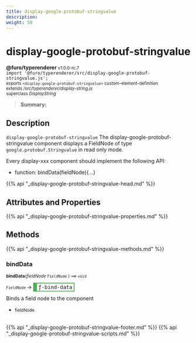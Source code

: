 ```yaml
---
title: display-google-protobuf-stringvalue
description: 
weight: 50
---
```


# display-google-protobuf-stringvalue
**@furo/typerenderer** <small>v1.0.0-rc.7</small>
<br>`import '@furo/typerenderer/src/display-google-protobuf-stringvalue.js';`<small>
<br>exports `<display-google-protobuf-stringvalue>` custom-element-definition
<br>extends */src/typerenderer/display-string.js*
<br>superclass *DisplayString*</small>

> **Summary:** 

## Description

`display-google-protobuf-stringvalue`
The display-google-protobuf-stringvalue component displays a FieldNode of type `google.protobuf.Stringvalue` in read only mode.

Every display-xxx component should implement the following API:
- function: bindData(fieldNode){...}

{{% api "_display-google-protobuf-stringvalue-head.md" %}}

## Attributes and Properties
{{% api "_display-google-protobuf-stringvalue-properties.md" %}}




## Methods
{{% api "_display-google-protobuf-stringvalue-methods.md" %}}


### **bindData**
<small>**bindData**(*fieldNode* `FieldNode` ) ⟹ `void`</small>

<small>`FieldNode` </small> →
<span  style="border-width:2px 2px 2px 10px; border-style: solid;border-color:  rgb(76, 175, 80);font-family:monospace; padding:2px 4px;">ƒ-bind-data</span>

Binds a field node to the component

- <small>fieldNode </small>
<br><br>




{{% api "_display-google-protobuf-stringvalue-footer.md" %}}
{{% api "_display-google-protobuf-stringvalue-scripts.md" %}}
